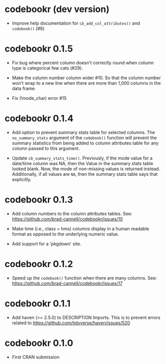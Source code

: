 # codebookr (dev version)

* Improve help documentation for `cb_add_col_attributes()` and `codebook()` (#6)

# codebookr 0.1.5

* Fix bug where percent column doesn't correctly round when column type is categorical few cats (#29).

* Make the column number column wider #10. So that the column number won't wrap to a new line when there are more than 1,000 columns in the data frame.

* Fix (!mode_char) error #15

# codebookr 0.1.4

* Add option to prevent summary stats table for selected columns. The `no_summary_stats` argument of the `codebook()` function will prevent the summary statistics from being added to column attributes table for any column passed to this argument.

* Update `cb_summary_stats_time()`. Previously, if the mode value for a date/time column was NA, then the Value in the summary stats table looked blank. Now, the mode of non-missing values is returned instead. Additionally, if all values are `NA`, then the summary stats table says that explicitly. 

# codebookr 0.1.3

* Add column numbers to the column attributes tables. See: https://github.com/brad-cannell/codebookr/issues/10

* Make time (i.e., class = hms) columns display in a human readable format as opposed to the underlying numeric value.

* Add support for a 'pkgdown' site.

# codebookr 0.1.2

* Speed up the `codebook()` function when there are many columns. See: https://github.com/brad-cannell/codebookr/issues/17

# codebookr 0.1.1

* Add haven (>= 2.5.0) to DESCRIPTION Imports. This is to prevent errors related to https://github.com/tidyverse/haven/issues/520

# codebookr 0.1.0

* First CRAN submission
